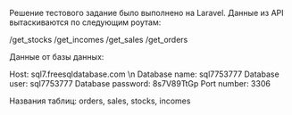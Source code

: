 Решение тестового задание было выполнено на Laravel. 
Данные из API вытаскиваются по следующим роутам:

/get_stocks
/get_incomes
/get_sales
/get_orders

Данные от базы данных:

Host: sql7.freesqldatabase.com \n
Database name: sql7753777
Database user: sql7753777
Database password: 8s7V89TtGp
Port number: 3306

Названия таблиц: orders, sales, stocks, incomes
